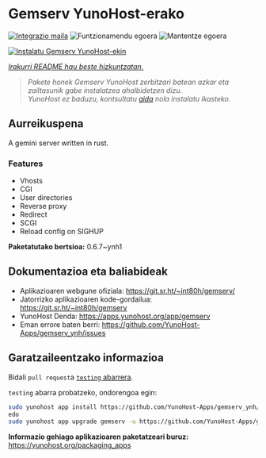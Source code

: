 <!--
Ohart ongi: README hau automatikoki sortu da <https://github.com/YunoHost/apps/tree/master/tools/readme_generator>ri esker
EZ editatu eskuz.
-->

# Gemserv YunoHost-erako

[![Integrazio maila](https://dash.yunohost.org/integration/gemserv.svg)](https://ci-apps.yunohost.org/ci/apps/gemserv/) ![Funtzionamendu egoera](https://ci-apps.yunohost.org/ci/badges/gemserv.status.svg) ![Mantentze egoera](https://ci-apps.yunohost.org/ci/badges/gemserv.maintain.svg)

[![Instalatu Gemserv YunoHost-ekin](https://install-app.yunohost.org/install-with-yunohost.svg)](https://install-app.yunohost.org/?app=gemserv)

*[Irakurri README hau beste hizkuntzatan.](./ALL_README.md)*

> *Pakete honek Gemserv YunoHost zerbitzari batean azkar eta zailtasunik gabe instalatzea ahalbidetzen dizu.*  
> *YunoHost ez baduzu, kontsultatu [gida](https://yunohost.org/install) nola instalatu ikasteko.*

## Aurreikuspena

A gemini server written in rust.

### Features

- Vhosts
- CGI
- User directories
- Reverse proxy
- Redirect
- SCGI
- Reload config on SIGHUP


**Paketatutako bertsioa:** 0.6.7~ynh1
## Dokumentazioa eta baliabideak

- Aplikazioaren webgune ofiziala: <https://git.sr.ht/~int80h/gemserv/>
- Jatorrizko aplikazioaren kode-gordailua: <https://git.sr.ht/~int80h/gemserv>
- YunoHost Denda: <https://apps.yunohost.org/app/gemserv>
- Eman errore baten berri: <https://github.com/YunoHost-Apps/gemserv_ynh/issues>

## Garatzaileentzako informazioa

Bidali `pull request`a [`testing` abarrera](https://github.com/YunoHost-Apps/gemserv_ynh/tree/testing).

`testing` abarra probatzeko, ondorengoa egin:

```bash
sudo yunohost app install https://github.com/YunoHost-Apps/gemserv_ynh/tree/testing --debug
edo
sudo yunohost app upgrade gemserv -u https://github.com/YunoHost-Apps/gemserv_ynh/tree/testing --debug
```

**Informazio gehiago aplikazioaren paketatzeari buruz:** <https://yunohost.org/packaging_apps>
